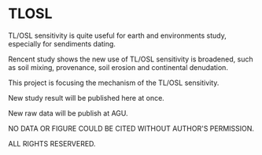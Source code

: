 # TLOSL
TL/OSL sensitivity is quite useful for earth and environments study, especially for sendiments dating. 

Rencent study shows the new use of TL/OSL sensitivity is broadened, such as soil mixing, provenance, soil erosion and continental denudation.

This project is focusing the mechanism of the TL/OSL sensitivity. 

New study result will be published here at once. 

New raw data will be publish at AGU.

NO DATA OR FIGURE COULD BE CITED WITHOUT AUTHOR'S PERMISSION.

ALL RIGHTS RESERVERED.
